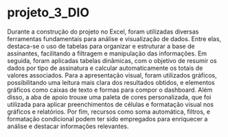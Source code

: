 # projeto_3_DIO
Durante a construção do projeto no Excel, foram utilizadas diversas ferramentas fundamentais para análise e visualização de dados. Entre elas, destaca-se o uso de tabelas para organizar e estruturar a base de assinantes, facilitando a filtragem e manipulação das informações. Em seguida, foram aplicadas tabelas dinâmicas, com o objetivo de resumir os dados por tipo de assinatura e calcular automaticamente os totais de valores associados. Para a apresentação visual, foram utilizados gráficos, possibilitando uma leitura mais clara dos resultados obtidos, e elementos gráficos como caixas de texto e formas para compor o dashboard. Além disso, a aba de apoio trouxe uma paleta de cores personalizada, que foi utilizada para aplicar preenchimentos de células e formatação visual nos gráficos e relatórios. Por fim, recursos como soma automática, filtros, e formatação condicional podem ter sido empregados para enriquecer a análise e destacar informações relevantes.
